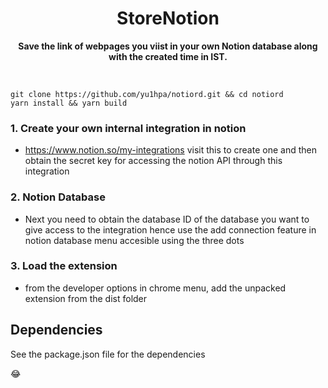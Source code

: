 <div align="center">
	<h1>StoreNotion </h1>
	<p>
		<b>Save the link of webpages you viist in your own Notion database along with the created time in IST.</b>
	</p>
	<br>
</div>

<!-- ![Notiord](https://user-images.githubusercontent.com/56914289/193429870-1cfbb870-16b3-4b7b-afcf-7a55470a1578.png) -->

<!-- ## デモ -->

<!-- ![demo](https://user-images.githubusercontent.com/56914289/193430161-e044d912-bffe-439d-bf23-bebb25d07157.gif) -->

<!-- ## 使い方 -->

```
git clone https://github.com/yu1hpa/notiord.git && cd notiord
yarn install && yarn build
```

### 1. Create your own internal integration in notion

- https://www.notion.so/my-integrations visit this to create one and then obtain the secret key for accessing the notion API through this integration

### 2. Notion Database

- Next you need to obtain the database ID of the database you want to give access to the integration hence use the add connection feature in notion database menu accesible using the three dots

### 3. Load the extension

- from the developer options in chrome menu, add the unpacked extension from the dist folder

## Dependencies

See the package.json file for the dependencies

😂
